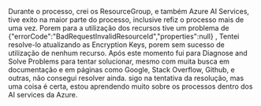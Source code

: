 Durante o processo, crei os ResourceGroup, e também Azure AI Services, tive exito na maior parte do processo, inclusive refiz o processo mais de uma vez. Porem para a utilização dos recursos tive um problema de {"errorCode":"BadRequestInvalidResourceId","properties":null}
, Tentei resolve-lo atualizando as Encryption Keys, porem sem sucesso de utilização de nenhum recurso.
Após este momento fui para Diagnose and Solve Problems para tentar solucionar, mesmo com muita busca em documentação e em páginas como Google, Stack Overflow, Github, e outras, não consegui resolver ainda. sigo na tentativa da resolução, mas uma coisa é certa, estou 
aprendendo muito sobre os processos dentro dos AI services da Azure.
